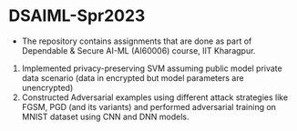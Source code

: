 # DSAIML-Spr2023

* The repository contains assignments that are done as part of Dependable & Secure AI-ML (AI60006) course, IIT Kharagpur. 
1) Implemented privacy-preserving SVM assuming public model private data scenario (data in encrypted but model parameters are unencrypted)
2) Constructed Adversarial examples using different attack strategies like FGSM, PGD (and its variants) and performed adversarial training on MNIST dataset using CNN and DNN models.
